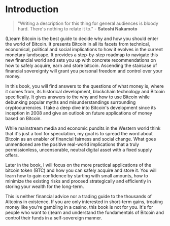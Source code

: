 # Introduction

> "Writing a description for this thing for general audiences is bloody hard. There's nothing to relate it to." - **Satoshi Nakamoto**

(L)earn Bitcoin is the best guide to decide why and how you should enter the world of Bitcoin. It presents Bitcoin in all its facets from technical, economical, political and social implications to how it evolves in the current monetary landscape. It provides a step-by-step roadmap to navigate this new financial world and sets you up with concrete recommendations on how to safely acquire, earn and store bitcoin. Ascending the staircase of financial sovereignty will grant you personal freedom and control over your money. 

In this book, you will find answers to the questions of what money is, where it comes from, its historical development, blockchain technology and Bitcoin specifically. It gives answers to the why and how to use Bitcoin while debunking popular myths and misunderstandings surrounding cryptocurrencies. I take a deep dive into Bitcoin's development since its inception in 2008 and give an outlook on future applications of money based on Bitcoin. 

While mainstream media and economic pundits in the Western world think that it's just a tool for speculation, my goal is to spread the word about Bitcoin as an enabler of financial fairness and social change. What goes unmentioned are the positive real-world implications that a truly permissionless, uncensorable, neutral digital asset with a fixed supply offers.

Later in the book, I will focus on the more practical applications of the bitcoin token (BTC) and how you can safely acquire and store it. You will learn how to gain confidence by starting with small amounts, how to minimize the existing risks and proceed strategically and efficiently in storing your wealth for the long-term.

This is neither financial advice nor a trading guide to the thousands of Altcoins in existence. If you are only interested in short-term gains, treating money like you're gambling in a casino, this book is not for you. It's for people who want to (l)earn and understand the fundamentals of Bitcoin and control their funds in a self-sovereign manner.
